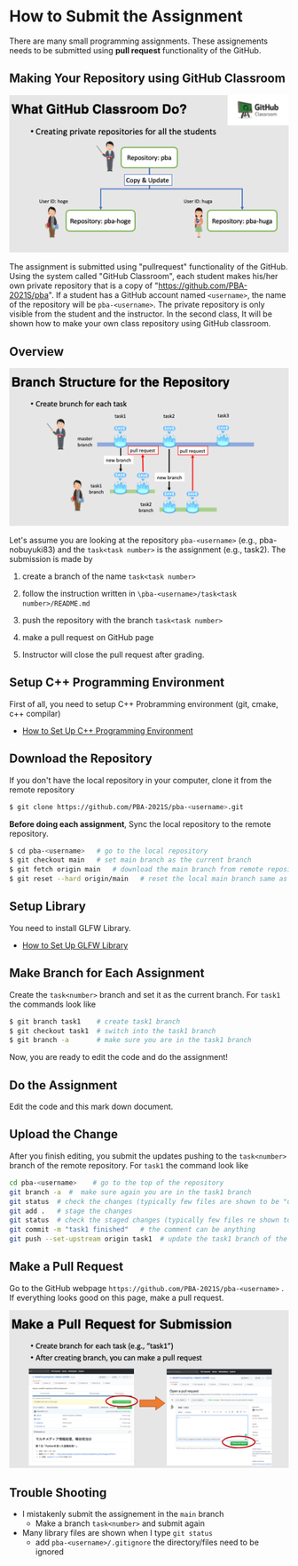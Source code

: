 # How to Submit the Assignment 

There are many small programming assignments. These assignements needs to be submitted using **pull request** functionality of the GitHub. 



## Making Your Repository using GitHub Classroom

![](../doc/githubclassroom.png)

The assignment is submitted using "pullrequest" functionality of the GitHub. Using the system called "GitHub Classroom", each student makes his/her own private repository that is a copy of "https://github.com/PBA-2021S/pba". If a student has a GitHub account named `<username>`, the name of the repository will be `pba-<username>`. The private repository is only visible from the student and the instructor. In the second class, It will be shown how to make your own class repository using GitHub classroom. 



## Overview

![](../doc/branchstructure.png)

Let's assume you are looking at the repository `pba-<username>` (e.g., pba-nobuyuki83) and the  `task<task number>` is the assignment (e.g., task2). The submission is made by

1. create a branch of the name `task<task number>`

2. follow the instruction written in `\pba-<username>/task<task number>/README.md`

3. push the repository with the branch `task<task number>`

4. make a pull request on GitHub page

5. Instructor will close the pull request after grading. 

   

## Setup C++ Programming Environment

First of all, you need to setup C++ Probramming environment (git, cmake, c++ compilar)

- [How to Set Up C++ Programming Environment](../doc/setup_env.md)



## Download the Repository

If you don't have the local repository in your computer, clone it from the remote repository

```bash
$ git clone https://github.com/PBA-2021S/pba-<username>.git
```

**Before doing each assignment**, Sync the local repository to the remote repository.

```bash
$ cd pba-<username>   # go to the local repository
$ git checkout main   # set main branch as the current branch
$ git fetch origin main   # download the main branch from remote repository
$ git reset --hard origin/main   # reset the local main branch same as remote repository
```



## Setup Library

You need to install GLFW Library. 

- [How to Set Up GLFW Library](../doc/setup_glfw.md)



## Make Branch for Each Assignment

Create the `task<number>` branch and set it as the current branch. For `task1` the commands look like

```bash
$ git branch task1    # create task1 branch
$ git checkout task1  # switch into the task1 branch
$ git branch -a       # make sure you are in the task1 branch
```

Now, you are ready to edit the code and do the assignment!



## Do the Assignment

 Edit the code and this mark down document.



## Upload the Change

After you finish editing, you submit the updates pushing to the `task<number>` branch of the remote repository. For `task1` the command look like

```bash
cd pba-<username>    # go to the top of the repository
git branch -a  #  make sure again you are in the task1 branch
git status  # check the changes (typically few files are shown to be "updated")
git add .   # stage the changes
git status  # check the staged changes (typically few files re shown to be "staged")
git commit -m "task1 finished"   # the comment can be anything
git push --set-upstream origin task1  # update the task1 branch of the remote repository
```



## Make a Pull Request

Go to the GitHub webpage `https://github.com/PBA-2021S/pba-<username>` . If everything looks good on this page, make a pull request. 

![](../doc/pullrequest.png)



## Trouble Shooting

- I mistakenly submit the assignement in the `main` branch
  - Make a branch `task<number>` and submit again
- Many library files are shown when I type `git status` 
  - add `pba-<username>/.gitignore` the directory/files need to be ignored
